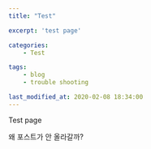 ```yaml
---
title: "Test"

excerpt: 'test page'

categories:
    - Test

tags:
    - blog
    - trouble shooting

last_modified_at: 2020-02-08 18:34:00
---
```


Test page

왜 포스트가 안 올라갈까?